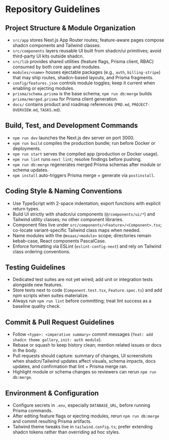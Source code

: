 # Repository Guidelines

  ## Project Structure & Module Organization
  - `src/app` stores Next.js App Router routes; feature-aware pages compose shadcn components and Tailwind classes.
  - `src/components` layers reusable UI built from shadcn/ui primitives; avoid third-party UI kits outside shadcn.
  - `src/lib` provides shared utilities (feature flags, Prisma client, RBAC) consumed by both core app and modules.
  - `modules/<name>` houses ejectable packages (e.g., `auth`, `billing-stripe`) that may ship routes, shadcn-based layouts, and Prisma fragments.
  - `config/features.json` controls module toggles; keep it current when enabling or ejecting modules.
  - `prisma/schema.prisma` is the base schema; `npm run db:merge` builds `prisma/merged.prisma` for Prisma client generation.
  - `docs/` contains product and roadmap references (`PRD.md`, `PROJECT-OVERVIEW.md`, `TASKS.md`).

  ## Build, Test, and Development Commands
  - `npm run dev` launches the Next.js dev server on port 3000.
  - `npm run build` compiles the production bundle; run before Docker or deployments.
  - `npm run start` serves the compiled app (production or Docker usage).
  - `npm run lint` runs `next lint`; resolve findings before pushing.
  - `npm run db:merge` regenerates merged Prisma schemas after module or schema updates.
  - `npm install` auto-triggers Prisma merge + generate via `postinstall`.

  ## Coding Style & Naming Conventions
  - Use TypeScript with 2-space indentation; export functions with explicit return types.
  - Build UI strictly with shadcn/ui components (`@/components/ui/*`) and Tailwind utility classes; no other component libraries.
  - Component files live under `src/components/<Feature>/<Component>.tsx`; co-locate variant-specific Tailwind class maps when needed.
  - Name modules with the `@msaas/<module>` scope; directories remain kebab-case, React components PascalCase.
  - Enforce formatting via ESLint (`eslint-config-next`) and rely on Tailwind class ordering conventions.

  ## Testing Guidelines
  - Dedicated test suites are not yet wired; add unit or integration tests alongside new features.
  - Store tests next to code (`Component.test.tsx`, `Feature.spec.ts`) and add npm scripts when suites materialize.
  - Always run `npm run lint` before committing; treat lint success as a baseline quality check.

  ## Commit & Pull Request Guidelines
  - Follow `<type>: <imperative summary>` commit messages (`feat: add shadcn theme gallery`, `init: auth module`).
  - Rebase or squash to keep history clean; mention related issues or docs in the body.
  - Pull requests should capture: summary of changes, UI screenshots when shadcn/Tailwind updates affect visuals, schema impacts, docs updates, and confirmation that lint + Prisma merge ran.
  - Highlight module or schema changes so reviewers can rerun `npm run db:merge`.

  ## Environment & Configuration
  - Configure secrets in `.env`, especially `DATABASE_URL`, before running Prisma commands.
  - After editing feature flags or ejecting modules, rerun `npm run db:merge` and commit resulting Prisma artifacts.
  - Tailwind theme tweaks live in `tailwind.config.ts`; prefer extending shadcn tokens rather than overriding ad hoc styles.